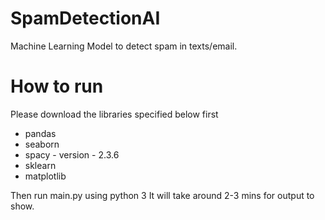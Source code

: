 # SpamDetectionAI

Machine Learning Model to detect spam in texts/email.

# How to run

Please download the libraries specified below first

- pandas
- seaborn
- spacy - version - 2.3.6
- sklearn
- matplotlib

Then run main.py using python 3 It will take around 2-3 mins for output to show.
